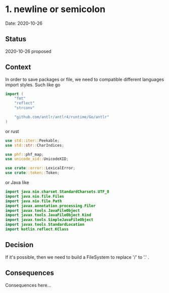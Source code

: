 # 1. newline or semicolon

Date: 2020-10-26

## Status

2020-10-26 proposed

## Context

In order to save packages or file, we need to compatible different languages import styles. Such like go

```go
import (
	"fmt"
	"reflect"
	"strconv"

	"github.com/antlr/antlr4/runtime/Go/antlr"
)
```

or rust

```rust
use std::iter::Peekable;
use std::str::CharIndices;

use phf::phf_map;
use unicode_xid::UnicodeXID;

use crate::error::LexicalError;
use crate::token::Token;
```

or Java like

```kotlin
import java.nio.charset.StandardCharsets.UTF_8
import java.nio.file.Files
import java.nio.file.Path
import javax.annotation.processing.Filer
import javax.tools.JavaFileObject
import javax.tools.JavaFileObject.Kind
import javax.tools.SimpleJavaFileObject
import javax.tools.StandardLocation
import kotlin.reflect.KClass
```

## Decision

If it's possible, then we need to build a FileSystem to replace '/' to '.' .

## Consequences

Consequences here...
